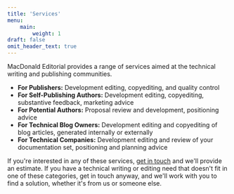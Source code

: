 ```yaml
---
title: 'Services'
menu:
    main:
        weight: 1
draft: false
omit_header_text: true
---
```


MacDonald Editorial provides a range of services aimed at the technical writing and publishing communities. 

* **For Publishers:** Development editing, copyediting, and quality control
* **For Self-Publishing Authors:** Development editing, copyediting, substantive feedback, marketing advice
* **For Potential Authors:** Proposal review and development, positioning advice
* **For Technical Blog Owners:** Development editing and copyediting of blog articles, generated internally or externally
* **For Technical Companies:** Development editing and review of your documentation set, positioning and planning advice

If you're interested in any of these services, [get in touch](mailto:bmacdonald128@gmail.com?subject=Inquiry) and we'll provide an estimate. If you have a technical writing or editing need that doesn't fit in one of these categories, get in touch anyway, and we'll work with you to find a solution, whether it's from us or someone else.